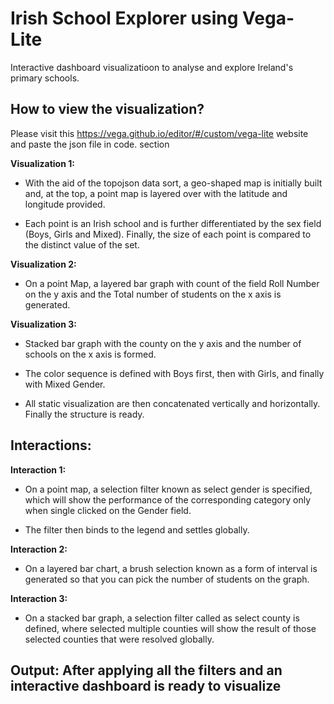 # Irish School Explorer using Vega-Lite

Interactive dashboard visualizatioon to analyse and explore Ireland's primary schools.

## How to view the visualization?

Please visit this https://vega.github.io/editor/#/custom/vega-lite website and paste the json file in code. section

__Visualization 1:__
* With the aid of the topojson data sort, a geo-shaped map is initially built and, at the top, a point map is layered over with the latitude and longitude provided.

* Each point is an Irish school and is further differentiated by the sex field (Boys, Girls and Mixed). Finally, the size of each point is compared to the distinct value of the set.

__Visualization 2:__
* On a point Map, a layered bar graph with count of the field Roll Number on the y axis and the Total number of students on the x axis is generated.

__Visualization 3:__
* Stacked bar graph with the county on the y axis and the number of schools on the x axis is formed.

* The color sequence is defined with Boys first, then with Girls, and finally with Mixed Gender.

* All static visualization are then concatenated vertically and horizontally. Finally the structure is ready.

## Interactions:

__Interaction 1:__
* On a point map, a selection filter known as select gender is specified, which will show the performance of the corresponding category only when single clicked on the Gender field.

* The filter then binds to the legend and settles globally.

__Interaction 2:__
* On a layered bar chart, a brush selection known as a form of interval is generated so that you can pick the number of students on the graph.

__Interaction 3:__
* On a stacked bar graph, a selection filter called as select county is defined, where selected multiple counties will show the result of those selected counties that were resolved globally.

## Output: After applying all the filters and an interactive dashboard is ready to visualize

